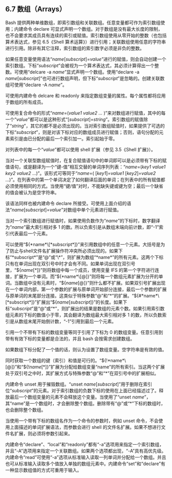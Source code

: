 ## 6.7 数组（Arrays）

Bash 提供两种单维数组，即索引数组和关联数组。任意变量都可作为索引数组使用；内建命令 declare 可显式声明一个数组。对于数组是没有最大长度的限制，也不会要求其成员具有连续的索引或赋值。索引数组使用从零开始的整数（也包括算术表达式，参见 6.5《Shell 算术运算》）进行引用；关联数组使用任意的字符串进行引用。除非有其它注释，索引数组的索引数字必须是非负的整数。

如果任意变量使用语法“_name_\[_subscript_]=_value_”进行的赋值，则会自动创建一个索引数组。下标“_subscript_”会被视为一个算术表达式，其必须计算得出一个整数。可使用“delcare -a _name_”显式声明一个数组。使用“declare -a _name_\[_subscript_]”也可进行数组声明，但下标“_subscript_”是忽略的。创建关联数组可使用“declare -A _name_”。

可使用内建命令 delcare 和 readonly 来指定数组变量的属性。每个属性都将应用于数组的所有成员。

可使用复合命令的形式“_name_=(_value1 value2 ..._ )”来对数组进行赋值，其中的每一个“_value_”都可以是这种形式“\[_subscript_]=_string_”。索引数组的赋值除了“_string_”，其它的都不是必须出现的。当对索引数组赋值时，如果提供了可选的下标“_subscript_”，则是对该下标对应的数组成员进行赋值；否则，语句分配的元素索引是由已分配的最后一个索引加一。索引起始于零。

对列表中的每一个“_value_”都可以使用 shell 扩展（参见 3.5《Shell 扩展》）。

当对一个关联型数组赋值时，在复合赋值语句中的单词即可以是必须带有下标的赋值语句，或是翻译为一个“键-值”相互交替的单词序列列表：“_name_=(_key1 value1 key2 value2_ ...)”。该形式可等同于“_name_=( \[_key1_]=_value1_ \[_key2_]=_value2_ ...)”。在列表中的第一个单词决定了如何翻译后面的单词；在列表中的所有赋值都必须使用相同的方式。当使用“键/值”对时，不能缺失键或键为空；最后一个缺省的值会被认为是空字符串。

该语法同样也被内建命令 declare 所接受。可使用上面介绍的语法“_name_\[_subscript_]=_value_”对数组中单个元素进行赋值。

当对一个索引数组进行赋值时，如果使用负数作为“_name_”的下标时，数字翻译为“_name_”最大索引相对多 1 的数。所以负索引是从数组末端向前计数，即“-1”索引代表最后一个元素。

可以使用“${*name*\[*subscript*]}”来引用数组中的任意一个元素。大括号是为了防止与shell文件名扩展操作符冲突所必须出现的。如果下标“*subscript*”是“@”或“\*”，则扩展为数组“*name*”的所有元素。这两个下标只有在单词出现在双引号中时才会有不同。如果单词出现在双引号里，“${_name_\[\*]}”则将数组中每一个成员，使用变量 IFS 的第一个字符进行连接，扩展为一个单词。而“${*name*\[@]}”则将每一个数组元素扩展为分开的单词。当数组中没有元素时，“${_name_\[@]}”则什么都不扩展。如果双引号扩展出现在一个单词内部，第一个参数的扩展与原单词开始部分连接，最后一个参数的扩展与原单词的末尾部分连接。这类似于特殊参数“@”和“\*”的扩展。“${#*name*\[*subscript*]}”扩展出“${_name_\[_subscript_]}”的长度。如果下标“_subscript_”是“@”或“\*”，则扩展出的结果是数组的元素个数。如果引用索引数组元素的下标的数值小于零，其会翻译为数组最大索引相对多 1 的数，所以负数索引是从数组末尾开始倒计数，“-1”引用到最后一个元素。

引用一个不带有下标的数组变量等同于引用了下标为 0 的数组变量。任意引用到带有有效下标的变量都是合法的，并且 bash 会按需求创建数组。

如果数组下标分配了一个值的话，则认为设置了数组变量。空字符串是有效的值。

同时获取一个数组的键（索引）和值是可行的。“${!*name*\[@]}”和“${!_name_\[\*]}”扩展为分配给数组变量“name”的所有索引。当这两个扩展处于双引号之中时，其扩展方式与特殊参数“@”和“\*”在双引号中的扩展相似。

内建命令 unset 用于摧毁数组。“unset _name_\[_subscript_]”用于删除在索引位“_subscript_”的元素。对于索引数组的负数下标的使用在上面已经描述过了。释放最后一个数组变量的元素不会释放这个变量。当使用了“unset _name_”，其“name”是一个数组时，才会删除整个数组。删除带有“@”或“\*”下标的数组时，也会删除整个数组。

当使用一个带有下标的数组名作为一个命令的参数时，例如 unset 命令，不会使用上面描述的单词扩展语法，而参数会进行 shell 的文件名扩展。如果不想进行文件名扩展，则必须将参数引起来。

内建命令“declare”、“local”和“readonly”都有“-a”选项用来指定一个索引数组，并且“-A”选项用来指定一个关联数组。如果两个选项都出现，“-A”具有高优先级。内建命令“read”可使用“-a”选项从标准输入读取一列单词并分配给一个数组。并且也可从标准输入读取多个值放入单独的数组元素中。内建命令“set”和“declare”有一种显示数组值的方式可重用于输入。
